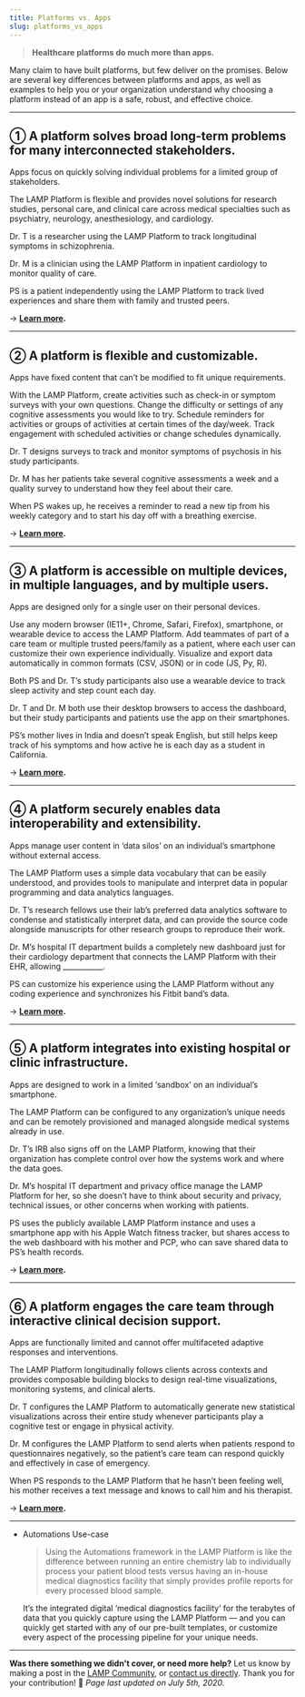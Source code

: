 ```yaml
---
title: Platforms vs. Apps
slug: platforms_vs_apps
---
```


> **Healthcare platforms do much more than apps.**

Many claim to have built platforms, but few deliver on the promises. Below are several key differences between platforms and apps, as well as examples to help you or your organization understand why choosing a platform instead of an app is a safe, robust, and effective choice.

---

## ① A platform solves broad long-term  problems for many interconnected stakeholders.

Apps focus on quickly solving individual problems for a limited group of stakeholders.

The LAMP Platform is flexible and provides novel solutions for research studies, personal care, and clinical care across medical specialties such as psychiatry, neurology, anesthesiology, and cardiology.

Dr. T is a researcher using the LAMP Platform to track longitudinal symptoms in schizophrenia.

Dr. M is a clinician using the LAMP Platform in inpatient cardiology to monitor quality of care.

PS is a patient independently using the LAMP Platform to track lived experiences and share them with family and trusted peers.

→ **[Learn more](https://www.notion.so/mindLAMP-Help-21db12cc01ce4138bed256fa0ba54194).**

---

## ② A platform is flexible and customizable.

Apps have fixed content that can’t be modified to fit unique requirements.

With the LAMP Platform, create activities such as check-in or symptom surveys with your own questions. Change the difficulty or settings of any cognitive assessments you would like to try. Schedule reminders for activities or groups of activities at certain times of the day/week. Track engagement with scheduled activities or change schedules dynamically.

Dr. T designs surveys to track and monitor symptoms of psychosis in his study participants.

Dr. M has her patients take several cognitive assessments a week and a quality survey to understand how they feel about their care. 

When PS wakes up, he receives a reminder to read a new tip from his weekly category and to start his day off with a breathing exercise. 

→ **[Learn more](https://www.notion.so/Create-or-manage-surveys-411ad2267aa948b3b2848a38077e2ac8).**

---

## ③ A platform is accessible on multiple devices, in multiple languages, and by multiple users.

Apps are designed only for a single user on their personal devices. 

Use any modern browser (IE11+, Chrome, Safari, Firefox), smartphone, or wearable device to access the LAMP Platform. Add teammates of part of a care team or multiple trusted peers/family as a patient, where each user can customize their own experience individually. Visualize and export data automatically in common formats (CSV, JSON) or in code (JS, Py, R).

Both PS and Dr. T’s study participants also use a wearable device to track sleep activity and step count each day.

Dr. T and Dr. M both use their desktop browsers to access the dashboard, but their study participants and patients use the app on their smartphones.

PS’s mother lives in India and doesn’t speak English, but still helps keep track of his symptoms and how active he is each day as a student in California.

→ **[Learn more](https://www.notion.so/Using-the-mobile-app-5204c133da264c67ae954eabfcc60303).**

---

## ④ A platform securely enables data interoperability and extensibility.

Apps manage user content in ‘data silos’ on an individual’s smartphone without external access.

The LAMP Platform uses a simple data vocabulary that can be easily understood, and provides tools to manipulate and interpret data in popular programming and data analytics languages.

Dr. T’s research fellows use their lab’s preferred data analytics software to condense and statistically interpret data, and can provide the source code alongside manuscripts for other research groups to reproduce their work.

Dr. M’s hospital IT department builds a completely new dashboard just for their cardiology department that connects the LAMP Platform with their EHR, allowing ___________.

PS can customize his experience using the LAMP Platform without any coding experience and synchronizes his Fitbit band’s data. 

→ **[Learn more](https://www.notion.so/LAMP-Protocol-75f737c54a5a4d8fa476024c5d0cc0dd).**

---

## ⑤ A platform integrates into existing hospital or clinic infrastructure.

Apps are designed to work in a limited ‘sandbox’ on an individual’s smartphone.

The LAMP Platform can be configured to any organization’s unique needs and can be remotely provisioned and managed alongside medical systems already in use.

Dr. T’s IRB also signs off on the LAMP Platform, knowing that their organization has complete control over how the systems work and where the data goes.

Dr. M’s hospital IT department and privacy office manage the LAMP Platform for her, so she doesn’t have to think about security and privacy, technical issues, or other concerns when working with patients.

PS uses the publicly available LAMP Platform instance and uses a smartphone app with his Apple Watch fitness tracker, but shares access to the web dashboard with his mother and PCP, who can save shared data to PS’s health records.

→ **[Learn more](https://www.notion.so/Cloud-Deployment-Infrastructure-ebf62b0a24614d0c9b22a5817fe3e803).**

---

## ⑥ A platform engages the care team through interactive clinical decision support.

Apps are functionally limited and cannot offer multifaceted adaptive responses and interventions.

The LAMP Platform longitudinally follows clients across contexts and provides composable building blocks to design real-time visualizations, monitoring systems, and clinical alerts.

Dr. T configures the LAMP Platform to automatically generate new statistical visualizations across their entire study whenever participants play a cognitive test or engage in physical activity.

Dr. M configures the LAMP Platform to send alerts when patients respond to questionnaires negatively, so the patient’s care team can respond quickly and effectively in case of emergency. 

When PS responds to the LAMP Platform that he hasn’t been feeling well, his mother receives a text message and knows to call him and his therapist.

→ **[Learn more](https://www.notion.so/Continuous-Monitoring-Intervention-Delivery-b99a910393474507b380a09ac8ca304b).**

---

- Automations Use-case

    > Using the Automations framework in the LAMP Platform is like the difference between running an entire chemistry lab to individually process your patient blood tests versus having an in-house medical diagnostics facility that simply provides profile reports for every processed blood sample.

    It’s the integrated digital ‘medical diagnostics facility’ for the terabytes of data that you quickly capture using the LAMP Platform — and you can quickly get started with any of our pre-built templates, or customize every aspect of the processing pipeline for your unique needs.

---

**Was there something we didn't cover, or need more help?**
Let us know by making a post in the [LAMP Community](https://community.lamp.digital/), or [contact us directly](mailto:team@digitalpsych.org). Thank you for your contribution! 🌟
*Page last updated on July 5th, 2020.*